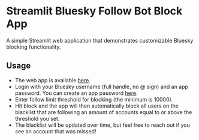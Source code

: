# Streamlit Bluesky Follow Bot Block App

A simple Streamlit web application that demonstrates customizable Bluesky blocking functionality.

## Usage

- The web app is available [here](https://bskyfollowbotblock.streamlit.app/).
- Login with your Bluesky username (full handle, no @ sign) and an app password. You can create an app password [here](https://staging.bsky.app/settings/app-passwords).
- Enter follow limit threshold for blocking (the minimum is 10000).
- Hit block and the app will then automatically block all users on the blacklist that are following an amount of accounts equal to or above the threshold you set.
- The blacklist will be updated over time, but feel free to reach out if you see an account that was missed!
